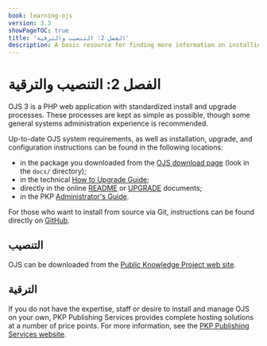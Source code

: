 ```yaml
---
book: learning-ojs
version: 3.3
showPageTOC: true
title: 'الفصل 2: التنصيب والترقية'
description: A basic resource for finding more information on installing or upgrading OJS, or locating an OJS host.
---
```


# الفصل 2: التنصيب والترقية

OJS 3 is a PHP web application with standardized install and upgrade processes. These processes are kept as simple as possible, though some general systems administration experience is recommended.

Up-to-date OJS system requirements, as well as installation, upgrade, and configuration instructions can be found in the following locations:

* in the package you downloaded from the [OJS download page](https://pkp.sfu.ca/ojs/ojs_download/) (look in the `docs/` directory);
* in the technical [How to Upgrade Guide](/dev/upgrade-guide/);
* directly in the online [README](https://pkp.sfu.ca/ojs/README) or [UPGRADE](https://pkp.sfu.ca/ojs/UPGRADE) documents;
* in the PKP [Administrator's Guide](/admin-guide/).

For those who want to install from source via Git, instructions can be found directly on [GitHub](https://github.com/pkp/ojs).

## التنصيب

OJS can be downloaded from the [Public Knowledge Project web site](https://pkp.sfu.ca).

## الترقية

If you do not have the expertise, staff or desire to install and manage OJS on your own, PKP Publishing Services provides complete hosting solutions at a number of price points. For more information, see the [PKP Publishing Services website](https://pkpservices.sfu.ca).
